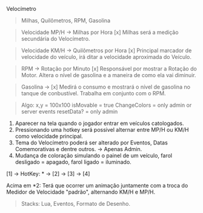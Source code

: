 Velocímetro

> Milhas, Quilômetros, RPM, Gasolina

> Velocidade MP/H -> Milhas por Hora [x]
> Milhas será a medição secundária do Velocímetro.

> Velocidade KM/H -> Quilômetros por Hora [x]
> Principal marcador de velocidade do veículo, irá ditar a velocidade aproximada do Veículo.

> RPM -> Rotação por Minuto [x]
> Responsável por mostrar a Rotação do Motor.
> Altera o nível de gasolina e a maneira de como ela vai diminuir.

> Gasolina -> [x]
> Medirá o consumo e mostrará o nível de gasolina no tanque de conbustível.
> Trabalha em conjunto com o RPM.

> Algo:
x,y = 100x100
isMovable = true
ChangeColors = only admin or server events
resetData? = only admin

1. Aparecer na tela quando o jogador entrar em veículos catologados.
2. Pressionando uma hotkey será possivel alternar entre MP/H ou KM/H como velocidade principal.
3. Tema do Velocímetro poderá ser alterado por Eventos, Datas Comemorativas e dentre outros. -> Apenas Admin.
4. Mudança de coloração simulando o painel de um veículo, farol desligado = apagado, farol ligado = iluminado.

[1] -> HotKey: * -> [2] -> [3] -> [4]

Acima em \*2:
Terá que ocorrer um animação juntamente com a troca do Medidor de Velocidade "padrão", alternando KM/H e MP/H.

> Stacks: Lua, Eventos, Formato de Desenho.